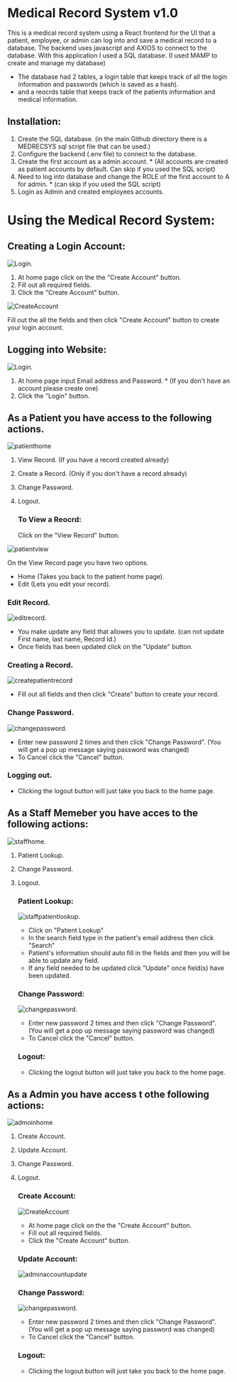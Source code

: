 # Medical Record System v1.0

This is a medical record system using a React frontend for the UI that a patient, employee, or admin can log into and save a medical record to a database.
The backend uses javascript and AXIOS to connect to the database.
With this application I used a SQL database. (I used MAMP to create and manage my database)
  - The database had 2 tables, a login table that keeps track of all the login information and passwords (which is saved as a hash).
  - and a reocrds table that keeps track of the patients information and medical information.

## Installation:
  1. Create the SQL database. (in the main Github directory there is a MEDRECSYS sql script file that can be used.)
  2. Configure the backend (.env file) to connect to the database. 
  3. Create the first account as a admin account. * (All accounts are created as patient accounts by default. Can skip if you used the SQL script)
  4. Need to log into database and change the ROLE of the first account to A for admin. * (can skip if you used the SQL script)
  5. Login as Admin and created employees accounts.

# Using the Medical Record System:

## Creating a Login Account:
![Login](screenshots/login.png).
 1. At home page click on the the "Create Account" button.
 2. Fill out all required fields.
 3. Click the "Create Account" button.
    
![CreateAccount](screenshots/create_account.png)

Fill out the all the fields and then click "Create Account" button to create your login account.
## Logging into Website:
![Login](screenshots/login.png).
  1. At home page input Email address and Password. * (If you don't have an account please create one)
  2. Click the "Login" button.


## As a Patient you have access to the following actions.
 ![patienthome](screenshots/patienthome.png)
1. View Record. (If you have a record created already)
2. Create a Record. (Only if you don't have a record already)
3. Change Password.
4. Logout.

   ### To View a Reocrd:
   Click on the "View Record" button.
   
  ![patientview](screenshots/viewrecord.png)
  
  On the View Record page you have two options.
  - Home (Takes you back to the patient home page).
  - Edit (Lets you edit your record).

  ### Edit Record.
  ![editrecord](screenshots/editrecord.png).
  
  - You make update any field that allowes you to update. (can not update First name, last name, Record Id.)
  - Once fields has been updated click on the "Update" button.
  
  ### Creating a Record.
  ![createpatientrecord](screenshots/createpatientrecord.png)
  
  - Fill out all fields and then click "Create" button to create your record.
  
  ### Change Password.
  ![changepassword](screenshots/changepw.png).

  - Enter new password 2 times and then click "Change Password". (You will get a pop up message saying password was changed)
  - To Cancel click the "Cancel" button.
  
  ### Logging out.
  - Clicking the logout button will just take you back to the home page. 


## As a Staff Memeber you have acces to the following actions:
![staffhome](screenshots/staffhome.png).
1. Patient Lookup.
2. Change Password.
3. Logout.
   
   ### Patient Lookup:
   ![staffpatientlookup](screenshots/staffpatientlookup.png).

   - Click on "Patient Lookup"
   - In the search field type in the patient's email address then click "Search"
   - Patient's information should auto fill in the fields and then you will be able to update any field.
   - If any field needed to be updated click "Update" once field(s) have been updated.

   ### Change Password:
   ![changepassword](screenshots/changepw.png).

   - Enter new password 2 times and then click "Change Password". (You will get a pop up message saying password was changed)
   - To Cancel click the "Cancel" button.

   ### Logout:
     - Clicking the logout button will just take you back to the home page.


## As a Admin you have access t othe following actions:
![admoinhome](screenshots/adminhome.png)
1. Create Account.
2. Update Account.
3. Change Password.
4. Logout.

   ### Create Account:
   ![CreateAccount](screenshots/create_account.png)

    - At home page click on the the "Create Account" button.
    - Fill out all required fields.
    - Click the "Create Account" button.

   ### Update Account:
   ![adminaccountupdate](screenshots/adminupdateaccount.png)

   ### Change Password:
     ![changepassword](screenshots/changepw.png).

   - Enter new password 2 times and then click "Change Password". (You will get a pop up message saying password was changed)
   - To Cancel click the "Cancel" button.

   ### Logout:
     - Clicking the logout button will just take you back to the home page.

